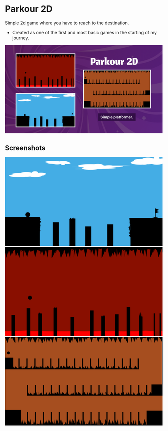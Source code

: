 # Parkour 2D

Simple 2d game where you have to reach to the destination.

- Created as one of the first and most basic games in the starting of my journey.

![parkour2d](./ss/parkour2d.png)

## Screenshots

![Screenshot 1](./ss/ss1.png)
![Screenshot 2](./ss/ss2.png)
![Screenshot 3](./ss/ss3.png)
